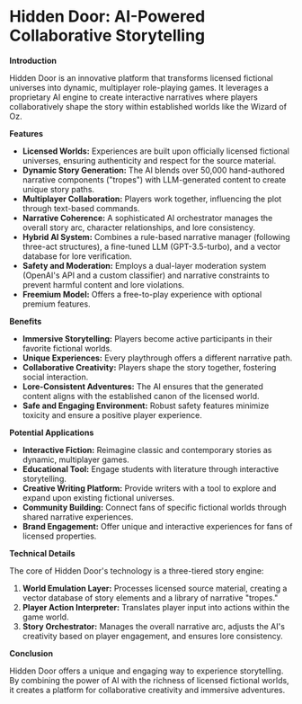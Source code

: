 # Hidden Door: AI-Powered Collaborative Storytelling

**Introduction**

Hidden Door is an innovative platform that transforms licensed fictional universes into dynamic, multiplayer role-playing games. It leverages a proprietary AI engine to create interactive narratives where players collaboratively shape the story within established worlds like the Wizard of Oz.

**Features**

* **Licensed Worlds:** Experiences are built upon officially licensed fictional universes, ensuring authenticity and respect for the source material.
* **Dynamic Story Generation:** The AI blends over 50,000 hand-authored narrative components ("tropes") with LLM-generated content to create unique story paths.
* **Multiplayer Collaboration:** Players work together, influencing the plot through text-based commands.
* **Narrative Coherence:** A sophisticated AI orchestrator manages the overall story arc, character relationships, and lore consistency.
* **Hybrid AI System:** Combines a rule-based narrative manager (following three-act structures), a fine-tuned LLM (GPT-3.5-turbo), and a vector database for lore verification.
* **Safety and Moderation:** Employs a dual-layer moderation system (OpenAI's API and a custom classifier) and narrative constraints to prevent harmful content and lore violations.
* **Freemium Model:** Offers a free-to-play experience with optional premium features.

**Benefits**

* **Immersive Storytelling:** Players become active participants in their favorite fictional worlds.
* **Unique Experiences:** Every playthrough offers a different narrative path.
* **Collaborative Creativity:** Players shape the story together, fostering social interaction.
* **Lore-Consistent Adventures:** The AI ensures that the generated content aligns with the established canon of the licensed world.
* **Safe and Engaging Environment:** Robust safety features minimize toxicity and ensure a positive player experience.

**Potential Applications**

* **Interactive Fiction:** Reimagine classic and contemporary stories as dynamic, multiplayer games.
* **Educational Tool:** Engage students with literature through interactive storytelling.
* **Creative Writing Platform:** Provide writers with a tool to explore and expand upon existing fictional universes.
* **Community Building:** Connect fans of specific fictional worlds through shared narrative experiences.
* **Brand Engagement:** Offer unique and interactive experiences for fans of licensed properties.

**Technical Details**

The core of Hidden Door's technology is a three-tiered story engine:

1. **World Emulation Layer:** Processes licensed source material, creating a vector database of story elements and a library of narrative "tropes."
2. **Player Action Interpreter:** Translates player input into actions within the game world.
3. **Story Orchestrator:** Manages the overall narrative arc, adjusts the AI's creativity based on player engagement, and ensures lore consistency.

**Conclusion**

Hidden Door offers a unique and engaging way to experience storytelling. By combining the power of AI with the richness of licensed fictional worlds, it creates a platform for collaborative creativity and immersive adventures.